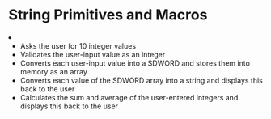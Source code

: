 <h1>String Primitives and Macros</h1>
<li>
<ul>
<li>Asks the user for 10 integer values</li>
<li>Validates the user-input value as an integer</li>
<li>Converts each user-input value into a SDWORD and stores them into memory as an array</li>
<li>Converts each value of the SDWORD array into a string and displays this back to the user</li>
<li>Calculates the sum and average of the user-entered integers and displays this back to the user</li>
</ul>